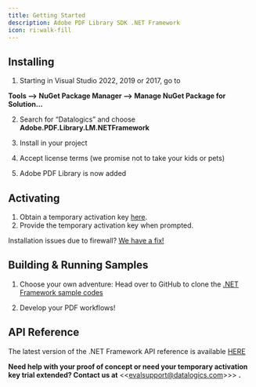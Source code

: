 ```yaml
---
title: Getting Started
description: Adobe PDF Library SDK .NET Framework
icon: ri:walk-fill
---
```


## **Installing**

1. Starting in Visual Studio 2022, 2019 or 2017, go to

**Tools --> NuGet Package Manager --> Manage NuGet Package for Solution...**

2. Search for “Datalogics” and choose **Adobe.PDF.Library.LM.NETFramework**

3) Install in your project

4. Accept license terms (we promise not to take your kids or pets)

5) Adobe PDF Library is now added

## **Activating**

1. Obtain a temporary activation key [here](https://www.datalogics.com/pdf-sdk-free-trial).
2. Provide the temporary activation key when prompted.

Installation issues due to firewall? [](/adobe-pdf-library/dot-net/firewall-issues)[We have a fix!](/adobe-pdf-library/dot-net-fw/firewall-issues)

## **Building & Running Samples**

1. Choose your own adventure: Head over to GitHub to clone the [.NET Framework sample codes](https://github.com/datalogics/apdfl-csharp-dotnet-framework-samples)

2) Develop your PDF workflows!

## API Reference

The latest version of the .NET Framework API reference is available [HERE](https://docs.datalogics.com/apdfl18/DotNetFramework/APDFL18.0.5PlusP1n/index.html)

**Need help with your proof of concept or need your temporary activation key trial extended? Contact us at** <<evalsupport@datalogics.com&#x3E;>> **.**
